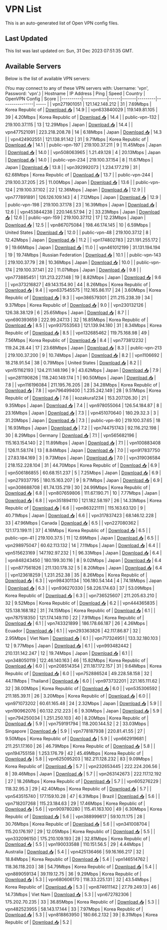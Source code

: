 # VPN List

This is an auto-generated list of Open VPN config files.

## Last Updated

This list was last updated on: Sun, 31 Dec 2023 07:51:35 GMT.

## Available Servers

Below is the list of available VPN servers:

(You may connect to any of these VPN servers with: Username: 'vpn', Password: 'vpn'.)
| Hostname | IP Address | Ping | Speed | Country | OpenVPN Config | Score |
|----------|------------|------|-------|---------|----------------| ----- |
| vpn271901051 | 121.142.148.212 | 31 | 7.69Mbps | Korea Republic of | [Download 📥](./configs/server_0_KR.ovpn) | 14.9 |
| vpn633840029 | 119.149.81.105 | 39 | 4.20Mbps | Korea Republic of | [Download 📥](./configs/server_1_KR.ovpn) | 14.4 |
| public-vpn-132 | 219.100.37.115 | 13 | 12.29Mbps | Japan | [Download 📥](./configs/server_2_JP.ovpn) | 14.4 |
| vpn477521091 | 223.218.208.78 | 14 | 6.18Mbps | Japan | [Download 📥](./configs/server_3_JP.ovpn) | 14.3 |
| vpn424902551 | 121.138.91.142 | 31 | 9.71Mbps | Korea Republic of | [Download 📥](./configs/server_4_KR.ovpn) | 14.1 |
| public-vpn-197 | 219.100.37.211 | 9 | 11.45Mbps | Japan | [Download 📥](./configs/server_5_JP.ovpn) | 14.0 |
| vpn508063965 | 1.21.49.128 | 4 | 20.13Mbps | Japan | [Download 📥](./configs/server_6_JP.ovpn) | 14.0 |
| public-vpn-234 | 219.100.37.154 | 8 | 11.67Mbps | Japan | [Download 📥](./configs/server_7_JP.ovpn) | 13.8 |
| vpn392992073 | 1.234.177.219 | 31 | 62.68Mbps | Korea Republic of | [Download 📥](./configs/server_8_KR.ovpn) | 13.7 |
| public-vpn-244 | 219.100.37.205 | 25 | 11.00Mbps | Japan | [Download 📥](./configs/server_9_JP.ovpn) | 13.6 |
| public-vpn-124 | 219.100.37.102 | 22 | 12.36Mbps | Japan | [Download 📥](./configs/server_10_JP.ovpn) | 12.9 |
| vpn777891891 | 126.126.109.143 | 4 | 7.12Mbps | Japan | [Download 📥](./configs/server_11_JP.ovpn) | 12.9 |
| public-vpn-198 | 219.100.37.178 | 23 | 16.39Mbps | Japan | [Download 📥](./configs/server_12_JP.ovpn) | 12.6 |
| vpn453844238 | 220.146.57.94 | 2 | 33.23Mbps | Japan | [Download 📥](./configs/server_13_JP.ovpn) | 12.6 |
| public-vpn-159 | 219.100.37.112 | 17 | 12.23Mbps | Japan | [Download 📥](./configs/server_14_JP.ovpn) | 12.5 |
| vpn867075084 | 198.46.174.145 | 10 | 6.59Mbps | United States | [Download 📥](./configs/server_15_US.ovpn) | 12.0 |
| public-vpn-48 | 219.100.37.12 | 8 | 12.42Mbps | Japan | [Download 📥](./configs/server_16_JP.ovpn) | 11.2 |
| vpn174802783 | 221.191.255.172 | 9 | 19.66Mbps | Japan | [Download 📥](./configs/server_17_JP.ovpn) | 11.0 |
| vpn461012199 | 31.131.194.194 | 19 | 19.74Mbps | Russian Federation | [Download 📥](./configs/server_18_RU.ovpn) | 10.1 |
| public-vpn-143 | 219.100.37.79 | 28 | 10.36Mbps | Japan | [Download 📥](./configs/server_19_JP.ovpn) | 10.0 |
| public-vpn-174 | 219.100.37.141 | 22 | 11.07Mbps | Japan | [Download 📥](./configs/server_20_JP.ovpn) | 9.8 |
| vpn773885451 | 131.213.227.148 | 19 | 8.82Mbps | Japan | [Download 📥](./configs/server_21_JP.ovpn) | 9.6 |
| vpn373216827 | 49.143.154.90 | 44 | 8.26Mbps | Korea Republic of | [Download 📥](./configs/server_22_KR.ovpn) | 9.4 |
| vpn637545575 | 112.165.86.117 | 24 | 3.60Mbps | Korea Republic of | [Download 📥](./configs/server_23_KR.ovpn) | 9.3 |
| vpn386579301 | 211.215.238.39 | 34 | 9.37Mbps | Korea Republic of | [Download 📥](./configs/server_24_KR.ovpn) | 9.0 |
| vpn230132126 | 126.38.38.129 | 6 | 25.65Mbps | Japan | [Download 📥](./configs/server_25_JP.ovpn) | 8.7 |
| vpn690393659 | 222.99.247.13 | 32 | 16.85Mbps | Korea Republic of | [Download 📥](./configs/server_26_KR.ovpn) | 8.5 |
| vpn937553563 | 121.139.94.180 | 31 | 8.34Mbps | Korea Republic of | [Download 📥](./configs/server_27_KR.ovpn) | 8.5 |
| vpn132685462 | 119.75.168.98 | 49 | 7.56Mbps | Korea Republic of | [Download 📥](./configs/server_28_KR.ovpn) | 8.4 |
| vpn773812232 | 119.24.28.44 | 17 | 23.68Mbps | Japan | [Download 📥](./configs/server_29_JP.ovpn) | 8.3 |
| public-vpn-213 | 219.100.37.200 | 9 | 10.74Mbps | Japan | [Download 📥](./configs/server_30_JP.ovpn) | 8.2 |
| vpn1106692 | 18.218.91.54 | 38 | 0.79Mbps | United States | [Download 📥](./configs/server_31_US.ovpn) | 8.2 |
| vpn151162193 | 124.211.148.196 | 9 | 43.62Mbps | Japan | [Download 📥](./configs/server_32_JP.ovpn) | 7.9 |
| vpn281190826 | 118.240.149.174 | 1 | 90.50Mbps | Japan | [Download 📥](./configs/server_33_JP.ovpn) | 7.8 |
| vpn116196084 | 211.195.76.205 | 28 | 34.28Mbps | Korea Republic of | [Download 📥](./configs/server_34_KR.ovpn) | 7.8 |
| vpn796499400 | 1.235.242.149 | 28 | 9.51Mbps | Korea Republic of | [Download 📥](./configs/server_35_KR.ovpn) | 7.6 |
| kozakura1234 | 153.207.126.30 | 21 | 9.35Mbps | Japan | [Download 📥](./configs/server_36_JP.ovpn) | 7.4 |
| vpn978055064 | 126.54.184.87 | 8 | 23.16Mbps | Japan | [Download 📥](./configs/server_37_JP.ovpn) | 7.3 |
| vpn451070640 | 180.29.32.3 | 3 | 31.20Mbps | Japan | [Download 📥](./configs/server_38_JP.ovpn) | 7.3 |
| public-vpn-80 | 219.100.37.65 | 18 | 16.93Mbps | Japan | [Download 📥](./configs/server_39_JP.ovpn) | 7.2 |
| vpn744751743 | 92.116.212.198 | 30 | 8.29Mbps | Germany | [Download 📥](./configs/server_40_DE.ovpn) | 7.1 |
| vpn565682196 | 115.163.154.140 | 2 | 11.89Mbps | Japan | [Download 📥](./configs/server_41_JP.ovpn) | 7.1 |
| vpn100883408 | 126.11.58.174 | 13 | 8.84Mbps | Japan | [Download 📥](./configs/server_42_JP.ovpn) | 7.0 |
| vpn917837750 | 27.83.184.169 | 3 | 9.73Mbps | Japan | [Download 📥](./configs/server_43_JP.ovpn) | 7.0 |
| vpn319036584 | 218.152.228.104 | 31 | 44.70Mbps | Korea Republic of | [Download 📥](./configs/server_44_KR.ovpn) | 6.9 |
| vpn506186855 | 60.68.151.237 | 5 | 7.25Mbps | Japan | [Download 📥](./configs/server_45_JP.ovpn) | 6.9 |
| vpn279337795 | 180.15.163.207 | 9 | 9.71Mbps | Japan | [Download 📥](./configs/server_46_JP.ovpn) | 6.9 |
| vpn308688708 | 61.74.135.219 | 30 | 24.99Mbps | Korea Republic of | [Download 📥](./configs/server_47_KR.ovpn) | 6.8 |
| vpn807659806 | 111.67.190.71 | 10 | 7.77Mbps | Japan | [Download 📥](./configs/server_48_JP.ovpn) | 6.8 |
| vpn351894110 | 121.182.58.197 | 26 | 14.33Mbps | Korea Republic of | [Download 📥](./configs/server_49_KR.ovpn) | 6.6 |
| vpn863221111 | 115.163.63.120 | 9 | 40.71Mbps | Japan | [Download 📥](./configs/server_50_JP.ovpn) | 6.6 |
| vpn317837423 | 68.146.12.228 | 33 | 47.96Mbps | Canada | [Download 📥](./configs/server_51_CA.ovpn) | 6.5 |
| vpn227080362 | 121.173.199.11 | 37 | 4.16Mbps | Korea Republic of | [Download 📥](./configs/server_52_KR.ovpn) | 6.5 |
| public-vpn-41 | 219.100.37.5 | 11 | 12.69Mbps | Japan | [Download 📥](./configs/server_53_JP.ovpn) | 6.5 |
| vpn298975047 | 60.62.113.132 | 14 | 7.11Mbps | Japan | [Download 📥](./configs/server_54_JP.ovpn) | 6.4 |
| vpn515623169 | 147.192.97.232 | 1 | 96.33Mbps | Japan | [Download 📥](./configs/server_55_JP.ovpn) | 6.4 |
| vpn848243450 | 180.199.30.116 | 8 | 9.02Mbps | Japan | [Download 📥](./configs/server_56_JP.ovpn) | 6.4 |
| vpn877561826 | 211.130.178.32 | 5 | 8.20Mbps | Japan | [Download 📥](./configs/server_57_JP.ovpn) | 6.4 |
| vpn123618259 | 1.231.252.38 | 35 | 8.26Mbps | Korea Republic of | [Download 📥](./configs/server_58_KR.ovpn) | 6.3 |
| vpn984301134 | 106.180.54.144 | 4 | 74.18Mbps | Japan | [Download 📥](./configs/server_59_JP.ovpn) | 6.3 |
| vpn936270330 | 58.226.174.63 | 37 | 53.09Mbps | Korea Republic of | [Download 📥](./configs/server_60_KR.ovpn) | 6.3 |
| vpn736525607 | 211.205.63.210 | 32 | 9.52Mbps | Korea Republic of | [Download 📥](./configs/server_61_KR.ovpn) | 6.2 |
| vpn444365835 | 125.138.168.182 | 31 | 74.15Mbps | Korea Republic of | [Download 📥](./configs/server_62_KR.ovpn) | 6.1 |
| vpn787518350 | 121.174.149.110 | 22 | 7.91Mbps | Korea Republic of | [Download 📥](./configs/server_63_KR.ovpn) | 6.1 |
| vpn743321899 | 186.178.66.187 | 26 | 4.26Mbps | Ecuador | [Download 📥](./configs/server_64_EC.ovpn) | 6.1 |
| vpn293363826 | 42.117.86.87 | 32 | 2.95Mbps | Viet Nam | [Download 📥](./configs/server_65_VN.ovpn) | 6.1 |
| vpn717324951 | 133.32.180.103 | 12 | 9.77Mbps | Japan | [Download 📥](./configs/server_66_JP.ovpn) | 6.1 |
| vpn993482442 | 210.131.142.247 | 12 | 19.74Mbps | Japan | [Download 📥](./configs/server_67_JP.ovpn) | 6.1 |
| vpn348050119 | 122.46.140.163 | 46 | 15.82Mbps | Korea Republic of | [Download 📥](./configs/server_68_KR.ovpn) | 6.0 |
| vpn208514354 | 211.187.172.157 | 31 | 9.64Mbps | Korea Republic of | [Download 📥](./configs/server_69_KR.ovpn) | 6.0 |
| vpn752886524 | 49.228.58.158 | 32 | 44.11Mbps | Thailand | [Download 📥](./configs/server_70_TH.ovpn) | 6.0 |
| vpn973732201 | 221.165.111.62 | 32 | 38.00Mbps | Korea Republic of | [Download 📥](./configs/server_71_KR.ovpn) | 6.0 |
| vpn535306592 | 211.185.39.11 | 26 | 3.20Mbps | Korea Republic of | [Download 📥](./configs/server_72_KR.ovpn) | 6.0 |
| vpn971073202 | 60.61.165.48 | 24 | 2.32Mbps | Japan | [Download 📥](./configs/server_73_JP.ovpn) | 5.9 |
| vpn190962076 | 60.132.212.223 | 6 | 9.30Mbps | Japan | [Download 📥](./configs/server_74_JP.ovpn) | 5.9 |
| vpn794250034 | 1.251.250.103 | 40 | 8.20Mbps | Korea Republic of | [Download 📥](./configs/server_75_KR.ovpn) | 5.9 |
| vpn759191794 | 118.200.144.52 | 2 | 33.03Mbps | Singapore | [Download 📥](./configs/server_76_SG.ovpn) | 5.9 |
| vpn778187938 | 220.81.41.55 | 27 | 9.50Mbps | Korea Republic of | [Download 📥](./configs/server_77_KR.ovpn) | 5.9 |
| vpn662919681 | 211.251.17.160 | 26 | 46.79Mbps | Korea Republic of | [Download 📥](./configs/server_78_KR.ovpn) | 5.8 |
| vpn194755158 | 1.253.176.79 | 42 | 45.49Mbps | Korea Republic of | [Download 📥](./configs/server_79_KR.ovpn) | 5.8 |
| vpn625095203 | 182.211.128.232 | 83 | 9.09Mbps | Korea Republic of | [Download 📥](./configs/server_80_KR.ovpn) | 5.7 |
| vpn232653445 | 222.224.206.56 | 8 | 39.46Mbps | Japan | [Download 📥](./configs/server_81_JP.ovpn) | 5.7 |
| vpn263142673 | 222.117.12.192 | 27 | 18.26Mbps | Korea Republic of | [Download 📥](./configs/server_82_KR.ovpn) | 5.7 |
| vpn605276229 | 118.32.95.3 | 29 | 42.40Mbps | Korea Republic of | [Download 📥](./configs/server_83_KR.ovpn) | 5.7 |
| vpn543515740 | 177.159.10.28 | 47 | 6.31Mbps | Brazil | [Download 📥](./configs/server_84_BR.ovpn) | 5.6 |
| vpn718207268 | 115.23.184.63 | 29 | 17.46Mbps | Korea Republic of | [Download 📥](./configs/server_85_KR.ovpn) | 5.6 |
| vpn909780280 | 115.41.163.100 | 49 | 6.30Mbps | Korea Republic of | [Download 📥](./configs/server_86_KR.ovpn) | 5.6 |
| vpn388999617 | 59.10.11.175 | 28 | 30.76Mbps | Korea Republic of | [Download 📥](./configs/server_87_KR.ovpn) | 5.6 |
| vpn341008704 | 115.20.176.197 | 29 | 12.05Mbps | Korea Republic of | [Download 📥](./configs/server_88_KR.ovpn) | 5.5 |
| vpn332096150 | 175.210.109.193 | 28 | 32.81Mbps | Korea Republic of | [Download 📥](./configs/server_89_KR.ovpn) | 5.5 |
| vpn190033588 | 110.151.56.5 | 29 | 4.44Mbps | Australia | [Download 📥](./configs/server_90_AU.ovpn) | 5.4 |
| vpn425136466 | 59.16.166.217 | 32 | 18.84Mbps | Korea Republic of | [Download 📥](./configs/server_91_KR.ovpn) | 5.4 |
| vpn146514762 | 118.36.118.203 | 38 | 54.79Mbps | Korea Republic of | [Download 📥](./configs/server_92_KR.ovpn) | 5.4 |
| vpn889059134 | 39.119.12.75 | 36 | 9.29Mbps | Korea Republic of | [Download 📥](./configs/server_93_KR.ovpn) | 5.3 |
| vpn680606170 | 118.33.225.131 | 32 | 43.54Mbps | Korea Republic of | [Download 📥](./configs/server_94_KR.ovpn) | 5.3 |
| vpn874611142 | 27.79.249.13 | 46 | 14.73Mbps | Viet Nam | [Download 📥](./configs/server_95_VN.ovpn) | 5.3 |
| vpn672782306 | 175.202.70.235 | 33 | 36.85Mbps | Korea Republic of | [Download 📥](./configs/server_96_KR.ovpn) | 5.3 |
| vpn482523955 | 58.143.17.144 | 33 | 7.97Mbps | Korea Republic of | [Download 📥](./configs/server_97_KR.ovpn) | 5.3 |
| vpn818863950 | 180.66.2.132 | 39 | 8.31Mbps | Korea Republic of | [Download 📥](./configs/server_98_KR.ovpn) | 5.2 |
